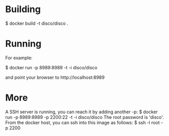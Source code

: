 Building
========
 $ docker build -t disco/disco .

Running
========
For example:

 $ docker run -p 8989:8989 -t -i disco/disco

 and point your browser to http://localhost:8989


More
========
A SSH server is running, you can reach it by adding another -p:
 $ docker run -p 8989:8989 -p 2200:22 -t -i disco/disco
The root password is 'disco'.
From the docker host, you can ssh into this image as follows:
 $ ssh -l root -p 2200
